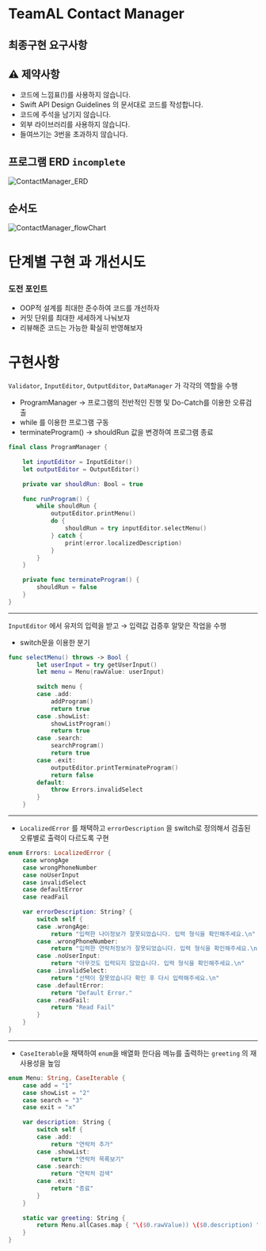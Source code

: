 # TeamAL Contact Manager 

## 최종구현 요구사항

## ⚠️ 제약사항

- 코드에 느낌표(!)를 사용하지 않습니다.
- Swift API Design Guidelines 의 문서대로 코드를 작성합니다.
- 코드에 주석을 남기지 않습니다.
- 외부 라이브러리를 사용하지 않습니다.
- 들여쓰기는 3번을 초과하지 않습니다.

## 프로그램 ERD `incomplete`
![ContactManager_ERD](https://user-images.githubusercontent.com/29590768/210161074-d154f732-fb49-4ea9-82f4-62690769ccba.png)


## 순서도

![ContactManager_flowChart](https://user-images.githubusercontent.com/29590768/210166564-9a0fcb50-3668-477f-a1c4-30491369a37f.png)


# 단계별 구현 과 개선시도

### 도전 포인트

- OOP적 설계를 최대한 준수하여 코드를 개선하자
- 커밋 단위를 최대한 세세하게 나눠보자
- 리뷰해준 코드는 가능한 확실히 반영해보자

# 구현사항

`Validator`, `InputEditor`, `OutputEditor`, `DataManager` 가 각각의 역할을 수행

- ProgramManager → 프로그램의 전반적인 진행 및 Do-Catch를 이용한 오류검출
- while 를 이용한 프로그램 구동
- terminateProgram() → shouldRun 값을 변경하여 프로그램 종료

```swift
final class ProgramManager {
    
    let inputEditor = InputEditor()
    let outputEditor = OutputEditor()
    
    private var shouldRun: Bool = true
    
    func runProgram() {
        while shouldRun {
            outputEditor.printMenu()
            do {
                shouldRun = try inputEditor.selectMenu()
            } catch {
                print(error.localizedDescription)
            }
        }
    }
    
    private func terminateProgram() {
        shouldRun = false
    }
}
```


---
`InputEditor` 에서 유저의 입력을 받고 → 입력값 겁증후 알맞은 작업을 수행

- switch문을 이용한 분기

```swift
func selectMenu() throws -> Bool {
        let userInput = try getUserInput()
        let menu = Menu(rawValue: userInput)
        
        switch menu {
        case .add:
            addProgram()
            return true
        case .showList:
            showListProgram()
            return true
        case .search:
            searchProgram()
            return true
        case .exit:
            outputEditor.printTerminateProgram()
            return false
        default:
            throw Errors.invalidSelect
        }
    }
```


---
- `LocalizedError` 를 채택하고 `errorDescription` 을 switch로 정의해서 검출된 오류별로 출력이 다르도록 구현

```swift
enum Errors: LocalizedError {
    case wrongAge
    case wrongPhoneNumber
    case noUserInput
    case invalidSelect
    case defaultError
    case readFail
    
    var errorDescription: String? {
        switch self {
        case .wrongAge:
            return "입력한 나이정보가 잘못되었습니다. 입력 형식을 확인해주세요.\n"
        case .wrongPhoneNumber:
            return "입력한 연락처정보가 잘못되었습니다. 입력 형식을 확인해주세요.\n"
        case .noUserInput:
            return "아무것도 입력되지 않았습니다. 입력 형식을 확인해주세요.\n"
        case .invalidSelect:
            return "선택이 잘못었습니다 확인 후 다시 입력해주세요.\n"
        case .defaultError:
            return "Default Error."
        case .readFail:
            return "Read Fail"
        }
    }
}
```


---
- `CaseIterable`을 채택하여 `enum`을 배열화 한다음 메뉴를 출력하는 `greeting` 의 재사용성을 높임

```swift
enum Menu: String, CaseIterable {
    case add = "1"
    case showList = "2"
    case search = "3"
    case exit = "x"
        
    var description: String {
        switch self {
        case .add:
            return "연락처 추가"
        case .showList:
            return "연락처 목록보기"
        case .search:
            return "연락처 검색"
        case .exit:
            return "종료"
        }
    }
    
    static var greeting: String {
        return Menu.allCases.map { "\($0.rawValue)) \($0.description) " }.joined()
    }
}
```
